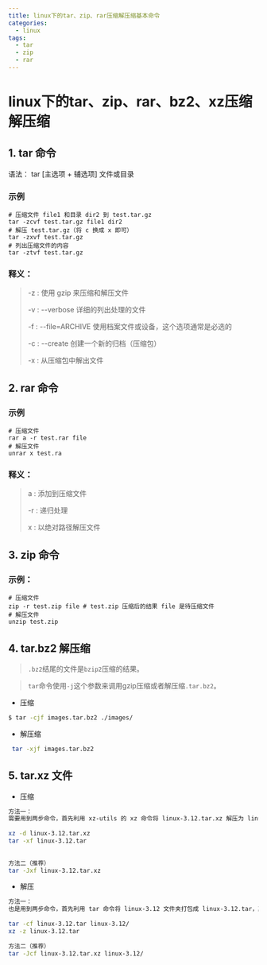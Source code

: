 ```yaml
---
title: linux下的tar、zip、rar压缩解压缩基本命令
categories:
  - linux
tags:
  - tar
  - zip
  - rar
---
```


# linux下的tar、zip、rar、bz2、xz压缩解压缩

## 1. tar 命令
语法： tar [主选项 + 辅选项] 文件或目录

### 示例
```shell
# 压缩文件 file1 和目录 dir2 到 test.tar.gz
tar -zcvf test.tar.gz file1 dir2
# 解压 test.tar.gz（将 c 换成 x 即可）
tar -zxvf test.tar.gz
# 列出压缩文件的内容
tar -ztvf test.tar.gz
```
### 释义：

>-z : 使用 gzip 来压缩和解压文件
>
>-v : --verbose 详细的列出处理的文件
>
>-f : --file=ARCHIVE 使用档案文件或设备，这个选项通常是必选的
>
>-c : --create 创建一个新的归档（压缩包）
>
>-x : 从压缩包中解出文件


## 2. rar 命令
### 示例
```
# 压缩文件
rar a -r test.rar file
# 解压文件
unrar x test.ra
```
### 释义：
>a : 添加到压缩文件
>
>-r : 递归处理
>
>x : 以绝对路径解压文件

## 3. zip 命令
### 示例：
```
# 压缩文件
zip -r test.zip file # test.zip 压缩后的结果 file 是待压缩文件
# 解压文件
unzip test.zip
```

## 4. tar.bz2 解压缩

> `.bz2`结尾的文件是`bzip2`压缩的结果。

> `tar`命令使用`-j`这个参数来调用gzip压缩或者解压缩`.tar.bz2`。

- 压缩

```bash
$ tar -cjf images.tar.bz2 ./images/
```

- 解压缩

```bash
 tar -xjf images.tar.bz2
```

## 5. tar.xz 文件

- 压缩

~~~bash
方法一：
需要用到两步命令，首先利用 xz-utils 的 xz 命令将 linux-3.12.tar.xz 解压为 linux-3.12.tar，其次用 tar 命令将 linux-3.12.tar 完全解压。
 
xz -d linux-3.12.tar.xz
tar -xf linux-3.12.tar
 
 
方法二（推荐）
tar -Jxf linux-3.12.tar.xz
~~~

- 解压

~~~bash
方法一：
也是用到两步命令，首先利用 tar 命令将 linux-3.12 文件夹打包成 linux-3.12.tar，其次用 xz-utils 的 xz 命令将 linux-3.12.tar 压缩成 linux-3.12.tar.xz。
 
tar -cf linux-3.12.tar linux-3.12/
xz -z linux-3.12.tar
 
方法二（推荐）
tar -Jcf linux-3.12.tar.xz linux-3.12/
~~~


